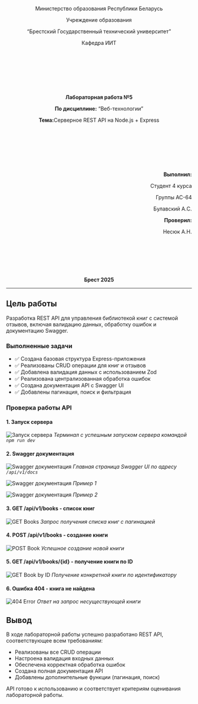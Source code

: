 <p align="center">Министерство образования Республики Беларусь</p>
<p align="center">Учреждение образования</p>
<p align="center">“Брестский Государственный технический университет”</p>
<p align="center">Кафедра ИИТ</p>
<br><br><br><br><br><br>
<p align="center"><strong>Лабораторная работа №5</strong></p>
<p align="center"><strong>По дисциплине:</strong> “Веб-технологии”</p>
<p align="center"><strong>Тема:</strong>Серверное REST API на Node.js + Express</p>
<br><br><br><br><br><br>
<p align="right"><strong>Выполнил:</strong></p>
<p align="right">Студент 4 курса</p>
<p align="right">Группы АС-64</p>
<p align="right">Булавский А.C.</p>
<p align="right"><strong>Проверил:</strong></p>
<p align="right">Несюк А.Н.</p>
<br><br><br><br><br>
<p align="center"><strong>Брест 2025</strong></p>

---

## Цель работы
Разработка REST API для управления библиотекой книг с системой отзывов, включая валидацию данных, обработку ошибок и документацию Swagger.

### Выполненные задачи
- ✅ Создана базовая структура Express-приложения
- ✅ Реализованы CRUD операции для книг и отзывов
- ✅ Добавлена валидация данных с использованием Zod
- ✅ Реализована централизованная обработка ошибок
- ✅ Создана документация API с Swagger UI
- ✅ Добавлены пагинация, поиск и фильтрация

### Проверка работы API

#### 1. Запуск сервера
![Запуск сервера](img/start.png)
*Терминал с успешным запуском сервера командой `npm run dev`*

#### 2. Swagger документация
![Swagger документация](img/swagger1.png)
*Главная страница Swagger UI по адресу `/api/v1/docs`*

![Swagger документация](img/swagger2.png)
*Пример 1*

![Swagger документация](img/swaggerRew.png)
*Пример 2*

#### 3. GET /api/v1/books - список книг
![GET Books](img/getList.png)
*Запрос получения списка книг с пагинацией*

#### 4. POST /api/v1/books - создание книги
![POST Book](img/post.png)
*Успешное создание новой книги*

#### 5. GET /api/v1/books/{id} - получение книги по ID
![GET Book by ID](img/get.png)
*Получение конкретной книги по идентификатору*

#### 6. Ошибка 404 - книга не найдена
![404 Error](img/getError.png)
*Ответ на запрос несуществующей книги*

## Вывод

В ходе лабораторной работы успешно разработано REST API, соответствующее всем требованиям:

- Реализованы все CRUD операции
- Настроена валидация входных данных
- Обеспечена корректная обработка ошибок
- Создана полная документация API
- Добавлены дополнительные функции (пагинация, поиск)

API готово к использованию и соответствует критериям оценивания лабораторной работы.